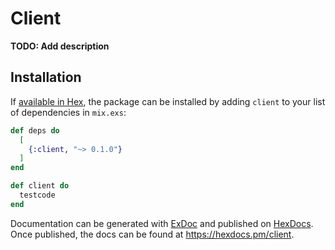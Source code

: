 # Client

**TODO: Add description**

## Installation

If [available in Hex](https://hex.pm/docs/publish), the package can be installed
by adding `client` to your list of dependencies in `mix.exs`:

```elixir
def deps do
  [
    {:client, "~> 0.1.0"}
  ]
end
```

```elixir
def client do
  testcode
end
```

Documentation can be generated with [ExDoc](https://github.com/elixir-lang/ex_doc)
and published on [HexDocs](https://hexdocs.pm). Once published, the docs can
be found at <https://hexdocs.pm/client>.

